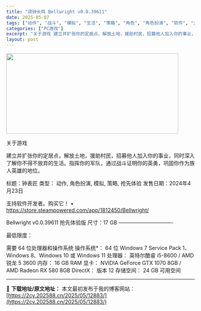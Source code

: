 ```yaml
---
title: "颂钟长鸣 Bellwright v0.0.39611"
date: 2025-05-07
tags: ["动作", "战斗", "模拟", "生活", "策略", "角色", "角色扮演", "软件", "龙"]
categories: ["PC游戏"]
excerpt: "关于游戏 建立并扩张你的定居点，解放土地，援助村民，招募他人加入你的事业，同时深入了解你不得不放弃的生活。指挥你的军队，通过战斗证明你的英勇，巩固你作为族人英雄的地位。 标题：钟表匠 类型： 动作, 角色扮演, 模拟, 策略, 抢先体验 发售日期：2024年4月23日 支持软件开发者。购买它！ • &hellip;"
layout: post
---
```


<img class="aligncenter size-full wp-image-12871" src="https://2cy.202588.cn/wp-content/uploads/2025/05/2025050701095173.webp" alt="" width="460" height="215" />

关于游戏

建立并扩张你的定居点，解放土地，援助村民，招募他人加入你的事业，同时深入了解你不得不放弃的生活。指挥你的军队，通过战斗证明你的英勇，巩固你作为族人英雄的地位。

标题：钟表匠
类型： 动作, 角色扮演, 模拟, 策略, 抢先体验
发售日期：2024年4月23日

支持软件开发者。购买它！
• https://store.steampowered.com/app/1812450/Bellwright/

Bellwright v0.0.39611 抢先体验版
尺寸：17 GB
——————————-

最低限度：

需要 64 位处理器和操作系统
操作系统*： 64 位 Windows 7 Service Pack 1、Windows 8、Windows 10 或 Windows 11
处理器： 英特尔酷睿 i5-8600 / AMD 锐龙 5 3600
内存： 16 GB RAM
显卡： NVIDIA GeForce GTX 1070 8GB / AMD Radeon RX 580 8GB
DirectX： 版本 12
存储空间： 24 GB 可用空间

---
📖 **下载地址/原文地址：** 本文最初发布于我的博客网站：[https://2cy.202588.cn/2025/05/12883/](https://2cy.202588.cn/2025/05/12883/)
